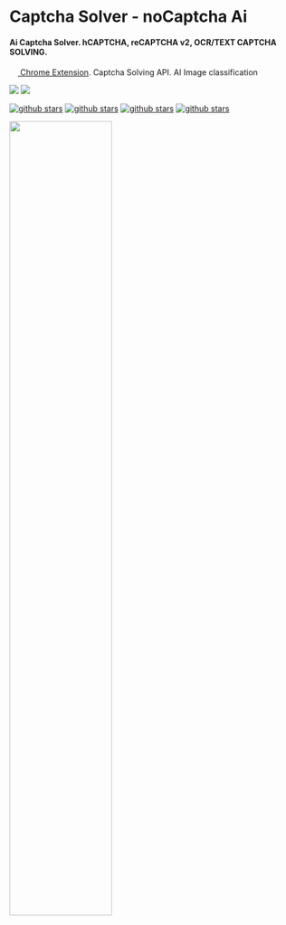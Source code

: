 <div>
<h1>Captcha Solver - noCaptcha Ai</h1>
<h4>Ai Captcha Solver. hCAPTCHA, reCAPTCHA v2, OCR/TEXT CAPTCHA SOLVING.</h4>

</h4><a href="https://github.com/noCaptchaAi/noCaptcha_extension">
<img src="https://www.google.com/chrome/static/images/chrome-logo-m100.svg"  width="15px"/>
Chrome Extension</a>. Captcha Solving API. AI Image classification</h4>
<p>
  



<a href="https://t.me/noCaptchaAi" target="_blank"><img src="https://img.shields.io/badge/Telegram-2CA5E0?style=for-the-badge&logo=telegram&logoColor=white"></a>
<a href="https://discord.gg/E7FfzhZqzA" target="_blank"><img src="https://img.shields.io/badge/Discord-7289DA?style=for-the-badge&logo=discord&logoColor=white"></a>

<a href="https://github.com/shimuldn/hCaptchaSolverApi/"><img alt="github stars" src="https://img.shields.io/github/stars/shimuldn/hCaptchaSolverApi?style=for-the-badge"></a>
<a href="https://github.com/shimuldn/hCaptchaSolverApi/"><img alt="github stars" src="https://img.shields.io/npm/v/nocaptchaai-puppeteer?label=npm-puppeteer-solver&style=for-the-badge"></a>
<a href="https://github.com/shimuldn/hCaptchaSolverApi/"><img alt="github stars" src="https://img.shields.io/npm/v/nocaptchasolver?label=npm-selenium-solver&style=for-the-badge"></a>
<a href="https://greasyfork.org/en/scripts/454941-nocaptchaai-hcaptcha-solver"><img alt="github stars" src="https://user-images.githubusercontent.com/4178343/202253849-adb3f27a-24cf-444e-916c-2e58cba00362.png">
</p>
  
<a href="https://www.youtube.com/watch?v=MM35vd6AloM"> <img src="https://user-images.githubusercontent.com/38348819/227741578-627fb307-a2e0-4fe1-b14b-b00e9f8f2b34.png" width="60%" /></a>
